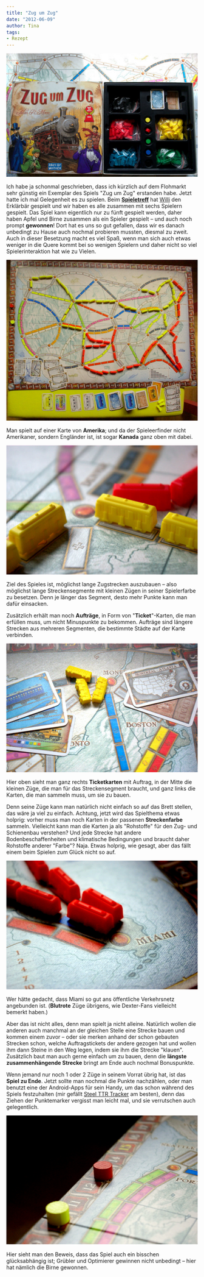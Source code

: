```yaml
---
title: "Zug um Zug"
date: "2012-06-09" 
author: Tina
tags:
- Rezept
---
```


[![](images/imgp9094.jpg "Zug um Zug Cover und Inhalt")](http://apfeleimer.wordpress.com/2012/06/09/zug-um-zug/zug-um-zug-cover-und-inhalt/)

Ich habe ja schonmal geschrieben, dass ich kürzlich auf dem Flohmarkt sehr günstig ein Exemplar des Spiels "Zug um Zug" erstanden habe. Jetzt hatte ich mal Gelegenheit es zu spielen. Beim [**Spieletreff**](http://www.spieletreff-neuwied.de) hat [Willi](http://www.familygames.de) den Erklärbär gespielt und wir haben es alle zusammen mit sechs Spielern gespielt. Das Spiel kann eigentlich nur zu fünft gespielt werden, daher haben Apfel und Birne zusammen als ein Spieler gespielt – und auch noch prompt **gewonnen**! Dort hat es uns so gut gefallen, dass wir es danach unbedingt zu Hause auch nochmal probieren mussten, diesmal zu zweit. Auch in dieser Besetzung macht es viel Spaß, wenn man sich auch etwas weniger in die Quere kommt bei so wenigen Spielern und daher nicht so viel Spielerinteraktion hat wie zu Vielen.

[![](images/imgp9086.jpg "Das Brett am Ende des Spiels")](http://apfeleimer.wordpress.com/2012/06/09/zug-um-zug/das-brett-am-ende-des-spiels/)

Man spielt auf einer Karte von **Amerika**; und da der Spieleerfinder nicht Amerikaner, sondern Engländer ist, ist sogar **Kanada** ganz oben mit dabei.

[![](images/imgp9088.jpg "Züge über Züge")](http://apfeleimer.wordpress.com/2012/06/09/zug-um-zug/imgp9088/)

Ziel des Spieles ist, möglichst lange Zugstrecken auszubauen – also möglichst lange Streckensegmente mit kleinen Zügen in seiner Spielerfarbe zu besetzen. Denn je länger das Segment, desto mehr Punkte kann man dafür einsacken.

Zusätzlich erhält man noch **Aufträge**, in Form von "**Ticket**"-Karten, die man erfüllen muss, um nicht Minuspunkte zu bekommen. Aufträge sind längere Strecken aus mehreren Segmenten, die bestimmte Städte auf der Karte verbinden.

[![](images/imgp9093.jpg "Was man zum Bauen braucht")](http://apfeleimer.wordpress.com/2012/06/09/zug-um-zug/imgp9093/)

Hier oben sieht man ganz rechts **Ticketkarten** mit Auftrag, in der Mitte die kleinen Züge, die man für das Streckensegment braucht, und ganz links die Karten, die man sammeln muss, um sie zu bauen.

Denn seine Züge kann man natürlich nicht einfach so auf das Brett stellen, das wäre ja viel zu einfach. Achtung, jetzt wird das Spielthema etwas holprig: vorher muss man noch Karten in der passenen **Streckenfarbe** sammeln. Vielleicht kann man die Karten ja als "Rohstoffe" für den Zug- und Schienenbau verstehen? Und jede Strecke hat andere Bodenbeschaffenheiten und klimatische Bedingungen und braucht daher Rohstoffe anderer "Farbe"? Naja. Etwas holprig, wie gesagt, aber das fällt einem beim Spielen zum Glück nicht so auf.

[![](images/imgp9089.jpg "So gut angebunden ist Miami")](http://apfeleimer.wordpress.com/2012/06/09/zug-um-zug/so-gut-angebunden-ist-miami/)

Wer hätte gedacht, dass Miami so gut ans öffentliche Verkehrsnetz angebunden ist. (**Blutrote** Züge übrigens, wie Dexter-Fans vielleicht bemerkt haben.)

Aber das ist nicht alles, denn man spielt ja nicht alleine. Natürlich wollen die anderen auch manchmal an der gleichen Stelle eine Strecke bauen und kommen einem zuvor – oder sie merken anhand der schon gebauten Strecken schon, welche Auftragstickets der andere gezogen hat und wollen ihm dann Steine in den Weg legen, indem sie ihm die Strecke "klauen". Zusätzlich baut man auch gerne einfach um zu bauen, denn die **längste zusammenhängende Strecke** bringt am Ende auch nochmal Bonuspunkte.

Wenn jemand nur noch 1 oder 2 Züge in seinem Vorrat übrig hat, ist das **Spiel zu Ende**. Jetzt sollte man nochmal die Punkte nachzählen, oder man benutzt eine der Android-Apps für sein Handy, um das schon während des Spiels festzuhalten (mir gefällt [Steel TTR Tracker](https://play.google.com/store/apps/details?id=com.ddsteel.ttrtracker&feature=search_result) am besten), denn das Ziehen der Punktemarker vergisst man leicht mal, und sie verrutschen auch gelegentlich.

[![](images/imgp9091.jpg "Birne hat gewonnen")](http://apfeleimer.wordpress.com/2012/06/09/zug-um-zug/birne-hat-gewonnen/)　

Hier sieht man den Beweis, dass das Spiel auch ein bisschen glücksabhängig ist; Grübler und Optimierer gewinnen nicht unbedingt – hier hat nämlich die Birne gewonnen.
